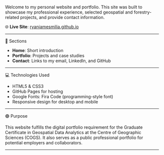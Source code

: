 Welcome to my personal website and portfolio. This site was built to showcase my professional experience, selected geospatial and forestry-related projects, and provide contact information.

🌐 **Live Site**: [ryanjamesmilia.github.io](https://ryanjamesmilia.github.io)

---

📁 Sections

- **Home**: Short introduction
- **Portfolio**: Projects and case studies
- **Contact**: Links to my email, LinkedIn, and GitHub

---

💻 Technologies Used

- HTML5 & CSS3
- GitHub Pages for hosting
- Google Fonts: Fira Code (programming-style font)
- Responsive design for desktop and mobile

---

🟣 Purpose

This website fulfills the digital portfolio requirement for the Graduate Certificate in Geospatial Data Analytics at the Centre of Geographic Sciences (COGS). It also serves as a public professional portfolio for potential employers and collaborators.

---
